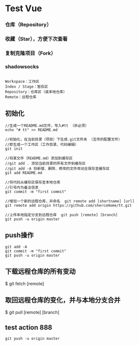 # Test Vue

### 仓库（Repository）
### 收藏（Star），方便下次查看
### 复制克隆项目（Fork）
### shadowsocks

##
```
Workspace：工作区
Index / Stage：暂存区
Repository：仓库区（或本地仓库）
Remote：远程仓库
```

## 初始化
```
//生成一个README.md文件，写入#tt （非必须）
echo "# tt" >> README.md

//初始化，在当前目录（项目）下生成.git文件夹 （互传的配置文件）
//即生成一个工作区（工作目录、代码编辑）
git init

//将某文件（README.md）添加到缓存区
//git add . 添加当前目录的所有文件到缓存区
//git add -A 将新增、删除、修改的文件改动全保存至缓存区
git add README.md

//将代码从缓存区保存至本地仓库
//引号内为备注信息
git commit -m "first commit"

//增加一个新的远程仓库，并命名  git remote add [shortname] [url]
git remote add origin https://github.com/shercoHome/tt.git

//上传本地指定分支到远程仓库  git push [remote] [branch]
git push -u origin master
```

## push操作

```
git add -A
git commit -m "first commit"
git push -u origin master
```

## 下载远程仓库的所有变动
$ git fetch [remote]

## 取回远程仓库的变化，并与本地分支合并
$ git pull [remote] [branch]

## test action 888
```
git push -u origin master
```
